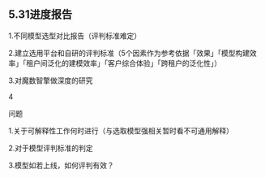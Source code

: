 

## 5.31进度报告

1.不同模型选型对比报告（评判标准难定）

2.建立选用平台和自研的评判标准（5个因素作为参考依据「效果」「模型构建效率」「租户间泛化的建模效率」「客户综合体验」「跨租户的泛化性」）

3.对魔数智擎做深度的研究

4

 





问题

1.关于可解释性工作何时进行（与选取模型强相关暂时看不可通用解释）

2.对于模型评判标准的判定

3.模型如若上线，如何评判有效？

